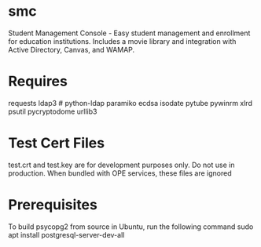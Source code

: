 # smc
Student Management Console - Easy student management and enrollment for education institutions. Includes a movie library and integration with Active Directory, Canvas, and WAMAP.


# Requires

requests
ldap3 # python-ldap
paramiko
ecdsa
isodate
pytube
pywinrm
xlrd
psutil
pycryptodome
urllib3

# Test Cert Files
test.crt and test.key are for development purposes only. Do not use in production.
When bundled with OPE services, these files are ignored


# Prerequisites
To build psycopg2 from source in Ubuntu, run the following command
sudo apt install postgresql-server-dev-all
